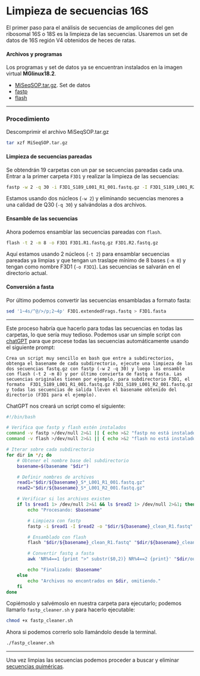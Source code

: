 # Limpieza de secuencias 16S
El primer paso para el análisis de secuencias de amplicones del gen ribosomal 16S o 18S es la limpieza de las secuencias. Usaremos un set de datos de 16S región V4 obtenidos de heces de ratas.

#### Archivos y programas
Los programas y set de datos ya se encuentran instalados en la imagen virtual **MGlinux18.2**.

- [MiSeqSOP.tar.gz](https://drive.google.com/file/d/1qmUd0AYSAjj2ND15Bfi2koTAU5GWRk1n/view?usp=drive_link). Set de datos
- [fastp](https://github.com/OpenGene/fastp)
- [flash](https://github.com/ebiggers/flash)

***
### Procedimiento

Descomprimir el archivo MiSeqSOP.tar.gz

```bash
tar xzf MiSeqSOP.tar.gz
```
#### Limpieza de secuencias pareadas

Se obtendrán 19 carpetas con un par se secuencias pareadas cada una. Entrar a la primer carpeta `F3D1` y realizar la limpieza de las secuencias:

```bash
fastp -w 2 -q 30 -i F3D1_S189_L001_R1_001.fastq.gz -I F3D1_S189_L001_R2_001.fastq.gz -o F3D1.R1.fastq.gz -O F3D1.R2.fastq.gz
```
Estamos usando dos núcleos (`-w 2`) y eliminando secuencias menores a una calidad de Q30 (`-q 30`) y salvándolas a dos archivos.

#### Ensamble de las secuencias

Ahora podemos ensamblar las secuencias pareadas con `flash`.

```bash
flash -t 2 -m 8 -o F3D1 F3D1.R1.fastq.gz F3D1.R2.fastq.gz
```
Aquí estamos usando 2 núcleos (`-t 2`) para ensamblar secuencias pareadas ya limpias y que tengan un traslape mínimo de 8 bases (`-m 8`) y tengan como nombre F3D1 (`-o F3D1`). Las secuencias se salvarán en el directorio actual.

#### Conversión a fasta

Por último podemos convertir las secuencias ensambladas a formato fasta:

```bash
sed '1~4s/^@/>/p;2~4p' F3D1.extendedFrags.fastq > F3D1.fasta
```
***
Este proceso habría que hacerlo para todas las secuencias en todas las carpetas, lo que sería muy tedioso. Podemos usar un simple script con [chatGPT](https://chatgpt.com/) para que procese todas las secuencias automáticamente usando el siguiente prompt:

`Crea un script muy sencillo en bash que entre a subdirectorios, obtenga el basename de cada subdirectorio, ejecute una limpieza de las dos secuencias fastq.gz con fastp (-w 2 -q 30) y luego las ensamble con flash (-t 2 -m 8) y por último convierta de fastq a fasta. Las secuencias originales tienen por ejemplo, para subdirectorio F3D1, el formato  F3D1_S189_L001_R1_001.fastq.gz F3D1_S189_L001_R2_001.fastq.gz y todas las secuencias de salida lleven el basename obtenido del directorio (F3D1 para el ejemplo).`

ChatGPT nos creará un script como el siguiente:

```bash
#!/bin/bash

# Verifica que fastp y flash estén instalados
command -v fastp >/dev/null 2>&1 || { echo >&2 "fastp no está instalado. Saliendo."; exit 1; }
command -v flash >/dev/null 2>&1 || { echo >&2 "flash no está instalado. Saliendo."; exit 1; }

# Iterar sobre cada subdirectorio
for dir in */; do
    # Obtener el nombre base del subdirectorio
    basename=$(basename "$dir")

    # Definir nombres de archivos
    read1="$dir/${basename}_S*_L001_R1_001.fastq.gz"
    read2="$dir/${basename}_S*_L001_R2_001.fastq.gz"

    # Verificar si los archivos existen
    if ls $read1 1> /dev/null 2>&1 && ls $read2 1> /dev/null 2>&1; then
        echo "Procesando: $basename"

        # Limpieza con fastp
        fastp -i $read1 -I $read2 -o "$dir/${basename}_clean_R1.fastq" -O "$dir/${basename}_clean_R2.fastq" -w 2 -q 30

        # Ensamblado con flash
        flash "$dir/${basename}_clean_R1.fastq" "$dir/${basename}_clean_R2.fastq" -t 2 -m 8 -d "$dir"

        # Convertir fastq a fasta
        awk 'NR%4==1 {print ">" substr($0,2)} NR%4==2 {print}' "$dir/out.extendedFrags.fastq" > "$dir/${basename}.fasta"

        echo "Finalizado: $basename"
    else
        echo "Archivos no encontrados en $dir, omitiendo."
    fi
done
```
Copiémoslo y salvémoslo en nuestra carpeta para ejecutarlo; podemos llamarlo `fastp_cleaner.sh` y para hacerlo ejecutable:

```bash
chmod +x fastp_cleaner.sh
```
Ahora si podemos correrlo solo llamándolo desde la terminal.

```bash
./fastp_cleaner.sh
```
***

Una vez limpias las secuencias podemos proceder a buscar y eliminar [secuencias quiméricas](Quimeras.md).
